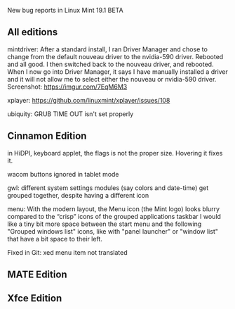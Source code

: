 New bug reports in Linux Mint 19.1 BETA

All editions
------------

mintdriver:
	After a standard install, I ran Driver Manager and chose to change from the default nouveau driver to the nvidia-590 driver. Rebooted and all good.
    I then switched back to the nouveau driver, and rebooted.
    When I now go into Driver Manager, it says I have manually installed a driver and it will not allow me to select either the nouveau or nvidia-590 driver.
    Screenshot: https://imgur.com/7EqM6M3

xplayer:
	https://github.com/linuxmint/xplayer/issues/108

ubiquity:
	GRUB TIME OUT isn't set properly

Cinnamon Edition
----------------

in HiDPI, keyboard applet, the flags is not the proper size. Hovering it fixes it.

wacom buttons ignored in tablet mode

gwl:
	different system settings modules (say colors and date-time) get grouped together, despite having a different icon

menu:
	With the modern layout, the Menu icon (the Mint logo) looks blurry compared to the “crisp” icons of the grouped applications taskbar
	I would like a tiny bit more space between the start menu and the following "Grouped windows list" icons, like with "panel launcher" or "window list" that have a bit space to their left.

Fixed in Git:
	xed menu item not translated

MATE Edition
------------

Xfce Edition
------------
